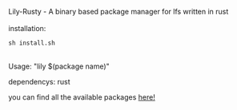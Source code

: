 Lily-Rusty - A binary based package manager for lfs written in rust
<br/> <br/>
installation:
```
sh install.sh
```
<br/> 
Usage: "lily $(package name)"

dependencys:
rust
<br/>

you can find all the available packages [here!](https://sourceforge.net/projects/bin-lily/files)
